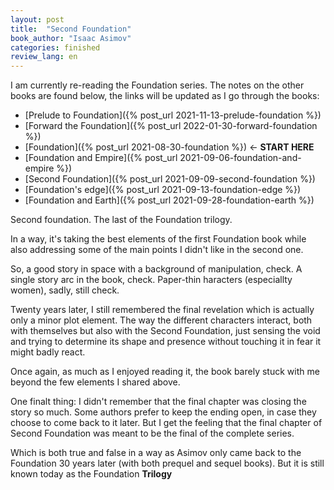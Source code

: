 ```yaml
---
layout: post
title:  "Second Foundation"
book_author: "Isaac Asimov"
categories: finished
review_lang: en
---
```


I am currently re-reading the Foundation series. The notes on the other books are found below, the links will be updated as I go through the books:

- [Prelude to Foundation]({% post_url 2021-11-13-prelude-foundation %})
- [Forward the Foundation]({% post_url 2022-01-30-forward-foundation %})
- [Foundation]({% post_url 2021-08-30-foundation %}) ← **START HERE**
- [Foundation and Empire]({% post_url 2021-09-06-foundation-and-empire %})
- [Second Foundation]({% post_url 2021-09-09-second-foundation %})
- [Foundation's edge]({% post_url 2021-09-13-foundation-edge %})
- [Foundation and Earth]({% post_url 2021-09-28-foundation-earth %})

Second foundation. The last of the Foundation trilogy.

In a way, it's taking the best elements of the first Foundation book while also addressing some of the main points I didn't like in the second one.

So, a good story in space with a background of manipulation, check. A single story arc in the book, check. Paper-thin haracters (especiallty women), sadly, still check.

Twenty years later, I still remembered the final revelation which is actually only a minor plot element. The way the different characters interact, both with themselves but also with the Second Foundation, just sensing the void and trying to determine its shape and presence without touching it in fear it might badly react.

Once again, as much as I enjoyed reading it, the book barely stuck with me beyond the few elements I shared above.

One finalt thing: I didn't remember that the final chapter was closing the story so much. Some authors prefer to keep the ending open, in case they choose to come back to it later. But I get the feeling that the final chapter of Second Foundation was meant to be the final of the complete series.

Which is both true and false in a way as Asimov only came back to the Foundation 30 years later (with both prequel and sequel books). But it is still known today as the Foundation **Trilogy**